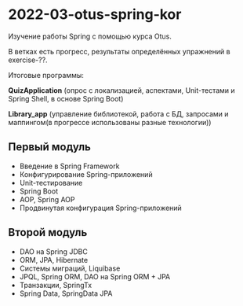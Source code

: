 # 2022-03-otus-spring-kor
Изучение работы Spring с помощью курса Otus.

В ветках есть прогресс, результаты определённых упражнений в exercise-??.

Итоговые программы:

**QuizApplication** (опрос с локализацией, аспектами, Unit-тестами и Spring Shell, в основе Spring Boot)

**Library_app** (управление библиотекой, работа с БД, запросами и маппингом(в прогрессе использованы разные технологии))

## Первый модуль
* Введение в Spring Framework
* Конфигурирование Spring-приложений
* Unit-тестирование
* Spring Boot
* AOP, Spring AOP
* Продвинутая конфигурация Spring-приложений

## Второй модуль
* DAO на Spring JDBC
* ORM, JPA, Hibernate
* Системы миграций, Liquibase
* JPQL, Spring ORM, DAO на Spring ORM + JPA
* Транзакции, SpringTx
* Spring Data, SpringData JPA
